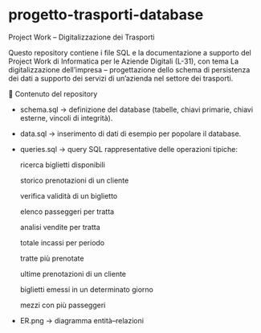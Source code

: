 # progetto-trasporti-database
Project Work – Digitalizzazione dei Trasporti

Questo repository contiene i file SQL e la documentazione a supporto del Project Work di Informatica per le Aziende Digitali (L-31), con tema La digitalizzazione dell’impresa – progettazione dello schema di persistenza dei dati a supporto dei servizi di un’azienda nel settore dei trasporti.

📂 Contenuto del repository

- schema.sql → definizione del database (tabelle, chiavi primarie, chiavi esterne, vincoli di integrità).

- data.sql → inserimento di dati di esempio per popolare il database.

- queries.sql → query SQL rappresentative delle operazioni tipiche:

    ricerca biglietti disponibili

    storico prenotazioni di un cliente
    
    verifica validità di un biglietto

    elenco passeggeri per tratta
    
    analisi vendite per tratta
    
    totale incassi per periodo
    
    tratte più prenotate
    
    ultime prenotazioni di un cliente
    
    biglietti emessi in un determinato giorno
    
    mezzi con più passeggeri
- ER.png → diagramma entità–relazioni
